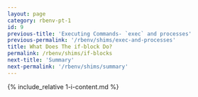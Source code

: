 ```yaml
---
layout: page
category: rbenv-pt-1
id: 9
previous-title: 'Executing Commands- `exec` and processes'
previous-permalink: '/rbenv/shims/exec-and-processes'
title: What Does The if-block Do?
permalink: /rbenv/shims/if-blocks
next-title: 'Summary'
next-permalink: '/rbenv/shims/summary'
---
```


{% include_relative 1-i-content.md %}
